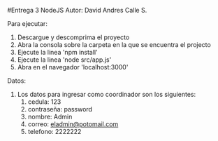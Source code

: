 #Entrega 3 NodeJS
Autor: David Andres Calle S.

Para ejecutar:
1. Descargue y descomprima el proyecto
2. Abra la consola sobre la carpeta en la que se encuentra el projecto
3. Ejecute la linea 'npm install'
4. Ejecute la linea 'node src/app.js'
5. Abra en el navegador 'localhost:3000'

Datos:
1. Los datos para ingresar como coordinador son los siguientes:
    1. cedula: 123
    2. contraseña: password
    3. nombre: Admin
    4. correo: eladmin@potomail.com
    5. telefono: 2222222
